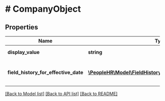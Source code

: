 # # CompanyObject

## Properties

Name | Type | Description | Notes
------------ | ------------- | ------------- | -------------
**display_value** | **string** | DisplayValue value | [optional]
**field_history_for_effective_date** | [**\PeopleHR\Model\FieldHistoryForEffectiveDateObjectInner[]**](FieldHistoryForEffectiveDateObjectInner.md) | Field history for effective date array list | [optional]

[[Back to Model list]](../../README.md#models) [[Back to API list]](../../README.md#endpoints) [[Back to README]](../../README.md)
